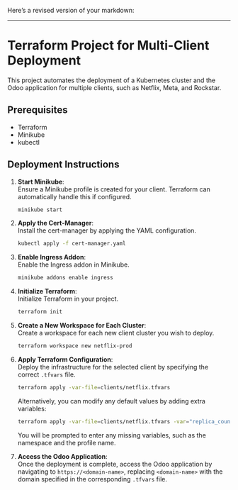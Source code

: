 Here’s a revised version of your markdown:

---

# Terraform Project for Multi-Client Deployment

This project automates the deployment of a Kubernetes cluster and the Odoo application for multiple clients, such as Netflix, Meta, and Rockstar.

## Prerequisites
- Terraform
- Minikube
- kubectl

## Deployment Instructions

1. **Start Minikube**:  
   Ensure a Minikube profile is created for your client. Terraform can automatically handle this if configured.
   ```bash
   minikube start
   ```

2. **Apply the Cert-Manager**:  
   Install the cert-manager by applying the YAML configuration.
   ```bash
   kubectl apply -f cert-manager.yaml
   ```

3. **Enable Ingress Addon**:  
   Enable the Ingress addon in Minikube.
   ```bash
   minikube addons enable ingress
   ```

4. **Initialize Terraform**:  
   Initialize Terraform in your project.
   ```bash
   terraform init
   ```

5. **Create a New Workspace for Each Cluster**:  
   Create a workspace for each new client cluster you wish to deploy.
   ```bash
   terraform workspace new netflix-prod
   ```

6. **Apply Terraform Configuration**:  
   Deploy the infrastructure for the selected client by specifying the correct `.tfvars` file.
   ```bash
   terraform apply -var-file=clients/netflix.tfvars
   ```
   Alternatively, you can modify any default values by adding extra variables:
   ```bash
   terraform apply -var-file=clients/netflix.tfvars -var="replica_count=1" -var="qa"
   ```
   You will be prompted to enter any missing variables, such as the namespace and the profile name.

7. **Access the Odoo Application**:  
   Once the deployment is complete, access the Odoo application by navigating to `https://<domain-name>`, replacing `<domain-name>` with the domain specified in the corresponding `.tfvars` file.
